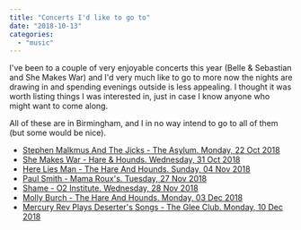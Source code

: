 ```yaml
---
title: "Concerts I'd like to go to"
date: "2018-10-13"
categories: 
  - "music"
---
```


I've been to a couple of very enjoyable concerts this year (Belle & Sebastian and She Makes War) and I'd very much like to go to more now the nights are drawing in and spending evenings outside is less appealing. I thought it was worth listing things I was interested in, just in case I know anyone who might want to come along.

All of these are in Birmingham, and I in no way intend to go to all of them (but some would be nice).

- [Stephen Malkmus And The Jicks - The Asylum. Monday, 22 Oct 2018](https://www.seetickets.com/event/stephen-malkmus-and-the-jicks/the-asylum-hockley/1211204)
- [She Makes War - Hare & Hounds. Wednesday, 31 Oct 2018](https://www.seetickets.com/event/she-makes-war/hare-hounds/1249660)
- [Here Lies Man - The Hare And Hounds. Sunday, 04 Nov 2018](https://www.seetickets.com/event/here-lies-man/the-hare-and-hounds/1240626)
- [Paul Smith - Mama Roux's. Tuesday, 27 Nov 2018](https://www.seetickets.com/event/paul-smith/mama-roux-s/1267443)
- [Shame - O2 Institute. Wednesday, 28 Nov 2018](https://www.seetickets.com/event/shame/o2-institute/1199131)
- [Molly Burch - The Hare And Hounds. Monday, 03 Dec 2018](https://www.seetickets.com/event/molly-burch/the-hare-and-hounds/1247729)
- [Mercury Rev Plays Deserter's Songs - The Glee Club. Monday, 10 Dec 2018](https://www.seetickets.com/event/mercury-rev-plays-deserter-s-songs/the-glee-club/1232165)
